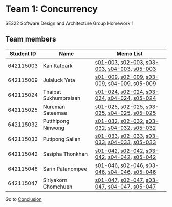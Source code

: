 # Team 1: Concurrency

SE322 Software Design and Architecture Group Homework 1

## Team members

| Student ID | Name                  | Memo List                                                                                                                                            |
| ---------- | --------------------- | ---------------------------------------------------------------------------------------------------------------------------------------------------- |
| 642115003  | Kan Katpark           | [s01-003](./memo/s01-003.md), [s02-003](./memo/s02-003.md), [s03-003](./memo/s03-003.md), [s04-003](./memo/s04-003.md), [s05-003](./memo/s05-003.md) |
| 642115009  | Julaluck Yeta         | [s01-009](./memo/s01-009.md), [s02-009](./memo/s02-009.md), [s03-009](./memo/s03-009.md), [s04-009](./memo/s04-009.md), [s05-009](./memo/s05-009.md) |
| 642115024  | Thaipat Sukhumpraisan | [s01-024](./memo/s01-024.md), [s02-024](./memo/s02-024.md), [s03-024](./memo/s03-024.md), [s04-024](./memo/s04-024.md), [s05-024](./memo/s05-024.md) |
| 642115025  | Nureman Sateemae      | [s01-025](./memo/s01-025.md), [s02-025](./memo/s02-025.md), [s03-025](./memo/s03-025.md), [s04-025](./memo/s04-025.md), [s05-025](./memo/s05-025.md) |
| 642115032  | Putthipong Ninwong    | [s01-032](./memo/s01-032.md), [s02-032](./memo/s02-032.md), [s03-032](./memo/s03-032.md), [s04-032](./memo/s04-032.md), [s05-032](./memo/s05-032.md) |
| 642115033  | Putipong Sailen       | [s01-033](./memo/s01-033.md), [s02-033](./memo/s02-033.md), [s03-033](./memo/s03-033.md), [s04-033](./memo/s04-033.md), [s05-033](./memo/s05-033.md) |
| 642115042  | Sasipha Thonkhan      | [s01-042](./memo/s01-042.md), [s02-042](./memo/s02-042.md), [s03-042](./memo/s03-042.md), [s04-042](./memo/s04-042.md), [s05-042](./memo/s05-042.md) |
| 642115046  | Sarin Patanompee      | [s01-046](./memo/s01-046.md), [s02-046](./memo/s02-046.md), [s03-046](./memo/s03-046.md), [s04-046](./memo/s04-046.md), [s05-046](./memo/s05-046.md) |
| 642115047  | Siriyakorn Chomchuen  | [s01-047](./memo/s01-047.md), [s02-047](./memo/s02-047.md), [s03-047](./memo/s03-047.md), [s04-047](./memo/s04-047.md), [s05-047](./memo/s05-047.md) |

Go to [Conclusion](./conclusion.md)
